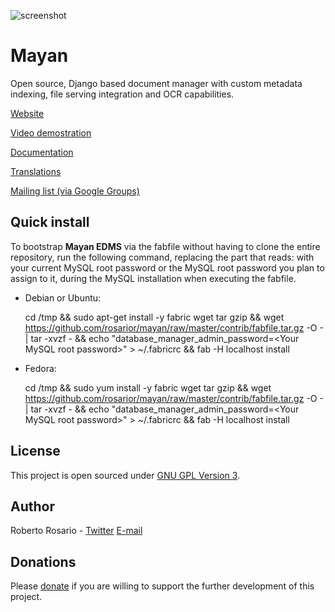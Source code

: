 ![screenshot](https://github.com/rosarior/mayan/raw/master/docs/_static/mayan_logo_landscape_black.jpg)

Mayan
=====

Open source, Django based document manager with custom metadata indexing, file serving integration and OCR capabilities.

[Website](http://bit.ly/mayan-edms)

[Video demostration](http://bit.ly/pADNXv)

[Documentation](http://readthedocs.org/docs/mayan/en/latest/)

[Translations](https://www.transifex.net/projects/p/mayan-edms/)

[Mailing list (via Google Groups)](http://groups.google.com/group/mayan-edms)


Quick install
-------------
To bootstrap **Mayan EDMS** via the fabfile without having to clone the
entire repository, run the following command, replacing the part that
reads: <Your MySQL root password> with your current MySQL root password
or the MySQL root password you plan to assign to it, during the MySQL
installation when executing the fabfile.

- Debian or Ubuntu:

    cd /tmp && sudo apt-get install -y fabric wget tar gzip && wget https://github.com/rosarior/mayan/raw/master/contrib/fabfile.tar.gz -O - | tar -xvzf - && echo "database_manager_admin_password=&lt;Your MySQL root password&gt;" > ~/.fabricrc && fab -H localhost install
    
- Fedora:

    cd /tmp && sudo yum install -y fabric wget tar gzip && wget https://github.com/rosarior/mayan/raw/master/contrib/fabfile.tar.gz -O - | tar -xvzf - && echo "database_manager_admin_password=&lt;Your MySQL root password&gt;" > ~/.fabricrc && fab -H localhost install


License
-------
This project is open sourced under [GNU GPL Version 3](http://www.gnu.org/licenses/gpl-3.0.html).


Author
------
Roberto Rosario - [Twitter](http://twitter.com/#siloraptor) [E-mail](mailto://roberto.rosario_at_gmail)


Donations
---------
Please [donate](https://www.paypal.com/cgi-bin/webscr?cmd=_s-xclick&hosted_button_id=W6LMMZHTNUJ6L) if you are willing to support the further development of this project.

